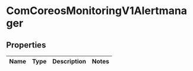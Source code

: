 
# ComCoreosMonitoringV1Alertmanager

## Properties
Name | Type | Description | Notes
------------ | ------------- | ------------- | -------------



